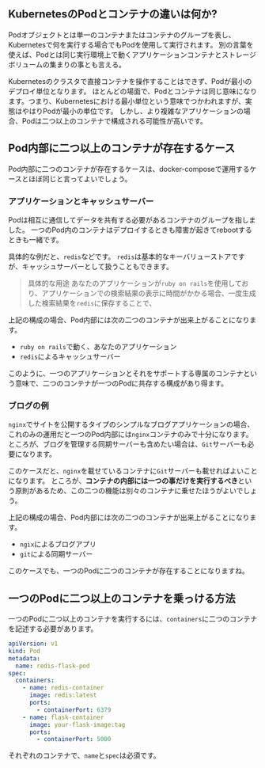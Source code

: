 



## KubernetesのPodとコンテナの違いは何か?

Podオブジェクトとは単一のコンテナまたはコンテナのグループを表し、Kubernetesで何を実行する場合でもPodを使用して実行されます。
別の言葉を使えば、Podとは同じ実行環境上で動くアプリケーションコンテナとストレージボリュームの集まりの事とも言える。

Kubernetesのクラスタで直接コンテナを操作することはできず、Podが最小のデプロイ単位となります。
ほとんどの場面で、Podとコンテナは同じ意味になります。つまり、Kubernetesにおける最小単位という意味でつかわれますが、実態はやはりPodが最小の単位です。
しかし、より複雑なアプリケーションの場合、Podは二つ以上のコンテナで構成される可能性が高いです。


## Pod内部に二つ以上のコンテナが存在するケース

Pod内部に二つのコンテナが存在するケースは、docker-composeで運用するケースとほぼ同じと言ってよいでしょう。


### アプリケーションとキャッシュサーバー

Podは相互に通信してデータを共有する必要があるコンテナのグループを指しました。
一つのPod内のコンテナはデプロイするときも障害が起きてrebootするときも一緒です。

具体的な例だと、`redis`などです。
`redis`は基本的なキーバリューストアですが、キャッシュサーバーとして扱うこともできます。

> 具体的な用途 あなたのアプリケーションが`ruby on rails`を使用しており、アプリケーションでの検索結果の表示に時間がかかる場合、一度生成した検索結果を`redis`に保存することで、

上記の構成の場合、Pod内部には次の二つのコンテナが出来上がることになります。

- `ruby on rails`で動く、あなたのアプリケーション
- `redis`によるキャッシュサーバー

このように、一つのアプリケーションとそれをサポートする専属のコンテナという意味で、二つのコンテナが一つのPodに共存する構成があり得ます。



### ブログの例

`nginx`でサイトを公開するタイプのシンプルなブログアプリケーションの場合、これのみの運用だと一つのPod内部には`nginx`コンテナのみで十分になります。
ところが、ブログを管理する同期サーバーも含めたい場合は、`Git`サーバーも必要になります。

このケースだと、`nginx`を載せているコンテナに`Git`サーバーも載せればよいことになります。
ところが、**コンテナの内部には一つの事だけを実行するべき**という原則があるため、この二つの機能は別々のコンテナに乗せたほうがよいでしょう。

上記の構成の場合、Pod内部には次の二つのコンテナが出来上がることになります。

- `ngix`によるブログアプリ
- `git`による同期サーバー

このケースでも、一つのPodに二つのコンテナが存在することになりますね。



## 一つのPodに二つ以上のコンテナを乗っける方法

一つのPodに二つ以上のコンテナを実行するには、`containers`に二つのコンテナを記述する必要があります。


```yml
apiVersion: v1
kind: Pod
metadata:
  name: redis-flask-pod
spec:
  containers:
    - name: redis-container
      image: redis:latest
      ports:
        - containerPort: 6379
    - name: flask-container
      image: your-flask-image:tag
      ports:
        - containerPort: 5000
```

それぞれのコンテナで、`name`と`spec`は必須です。











